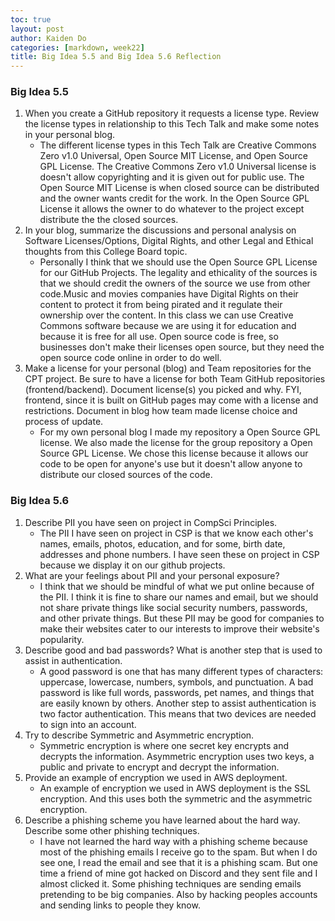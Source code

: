 ```yaml
---
toc: true
layout: post
author: Kaiden Do
categories: [markdown, week22]
title: Big Idea 5.5 and Big Idea 5.6 Reflection
---
```


### Big Idea 5.5

1. When you create a GitHub repository it requests a license type. Review the license types in relationship to this Tech Talk and make some notes in your personal blog.
   - The different license types in this Tech Talk are Creative Commons Zero v1.0 Universal, Open Source MIT License, and Open Source GPL License. The Creative Commons Zero v1.0 Universal license is doesn't allow copyrighting and it is given out for public use. The Open Source MIT License is when closed source can be distributed and the owner wants credit for the work. In the Open Source GPL License it allows the owner to do whatever to the project except distribute the the closed sources.
2. In your blog, summarize the discussions and personal analysis on Software Licenses/Options, Digital Rights, and other Legal and Ethical thoughts from this College Board topic.
   - Personally I think that we should use the Open Source GPL License for our GitHub Projects. The legality and ethicality of the sources is that we should credit the owners of the source we use from other code.Music and movies companies have Digital Rights on their content to protect it from being pirated and it regulate their ownership over the content. In this class we can use Creative Commons software because we are using it for education and because it is free for all use. Open source code is free, so businesses don't make their licenses open source, but they need the open source code online in order to do well.
3. Make a license for your personal (blog) and Team repositories for the CPT project. Be sure to have a license for both Team GitHub repositories (frontend/backend). Document license(s) you picked and why. FYI, frontend, since it is built on GitHub pages may come with a license and restrictions. Document in blog how team made license choice and process of update.
   - For my own personal blog I made my repository a Open Source GPL license. We also made the license for the group repository a Open Source GPL License. We chose this license because it allows our code to be open for anyone's use but it doesn't allow anyone to distribute our closed sources of the code.

### Big Idea 5.6

1. Describe PII you have seen on project in CompSci Principles.
   - The PII I have seen on project in CSP is that we know each other's names, emails, photos, education, and for some, birth date, addresses and phone numbers. I have seen these on project in CSP because we display it on our github projects.
2. What are your feelings about PII and your personal exposure?
   - I think that we should be mindful of what we put online because of the PII. I think it is fine to share our names and email, but we should not share private things like social security numbers, passwords, and other private things. But these PII may be good for companies to make their websites cater to our interests to improve their website's popularity.
3. Describe good and bad passwords? What is another step that is used to assist in authentication.
   - A good password is one that has many different types of characters: uppercase, lowercase, numbers, symbols, and punctuation. A bad password is like full words, passwords, pet names, and things that are easily known by others. Another step to assist authentication is two factor authentication. This means that two devices are needed to sign into an account.
4. Try to describe Symmetric and Asymmetric encryption.
   - Symmetric encryption is where one secret key encrypts and decrypts the information. Asymmetric encryption uses two keys, a public and private to encrypt and decrypt the information.
5. Provide an example of encryption we used in AWS deployment.
   - An example of encryption we used in AWS deployment is the SSL encryption. And this uses both the symmetric and the asymmetric encryption.
6. Describe a phishing scheme you have learned about the hard way. Describe some other phishing techniques.
   - I have not learned the hard way with a phishing scheme because most of the phishing emails I receive go to the spam. But when I do see one, I read the email and see that it is a phishing scam. But one time a friend of mine got hacked on Discord and they sent file and I almost clicked it. Some phishing techniques are sending emails pretending to be big companies. Also by hacking peoples accounts and sending links to people they know. 